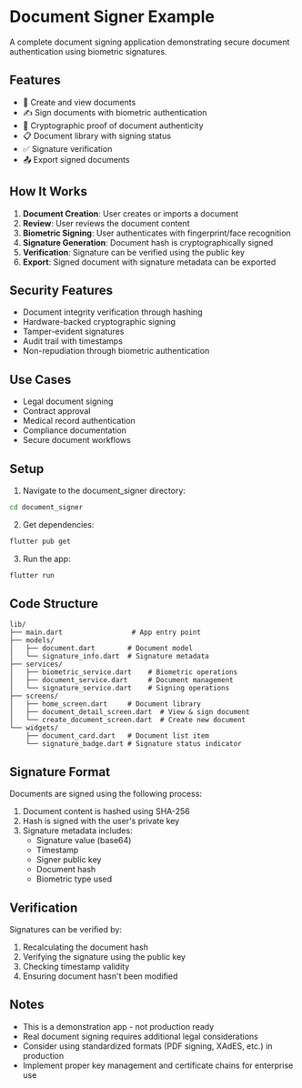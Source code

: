 # Document Signer Example

A complete document signing application demonstrating secure document authentication using biometric signatures.

## Features

- 📄 Create and view documents
- ✍️ Sign documents with biometric authentication
- 🔐 Cryptographic proof of document authenticity
- 📋 Document library with signing status
- ✅ Signature verification
- 📤 Export signed documents

## How It Works

1. **Document Creation**: User creates or imports a document
2. **Review**: User reviews the document content
3. **Biometric Signing**: User authenticates with fingerprint/face recognition
4. **Signature Generation**: Document hash is cryptographically signed
5. **Verification**: Signature can be verified using the public key
6. **Export**: Signed document with signature metadata can be exported

## Security Features

- Document integrity verification through hashing
- Hardware-backed cryptographic signing
- Tamper-evident signatures
- Audit trail with timestamps
- Non-repudiation through biometric authentication

## Use Cases

- Legal document signing
- Contract approval
- Medical record authentication
- Compliance documentation
- Secure document workflows

## Setup

1. Navigate to the document_signer directory:
```bash
cd document_signer
```

2. Get dependencies:
```bash
flutter pub get
```

3. Run the app:
```bash
flutter run
```

## Code Structure

```
lib/
├── main.dart                 # App entry point
├── models/
│   ├── document.dart        # Document model
│   └── signature_info.dart  # Signature metadata
├── services/
│   ├── biometric_service.dart    # Biometric operations
│   ├── document_service.dart     # Document management
│   └── signature_service.dart    # Signing operations
├── screens/
│   ├── home_screen.dart     # Document library
│   ├── document_detail_screen.dart  # View & sign document
│   └── create_document_screen.dart  # Create new document
└── widgets/
    ├── document_card.dart   # Document list item
    └── signature_badge.dart # Signature status indicator
```

## Signature Format

Documents are signed using the following process:
1. Document content is hashed using SHA-256
2. Hash is signed with the user's private key
3. Signature metadata includes:
   - Signature value (base64)
   - Timestamp
   - Signer public key
   - Document hash
   - Biometric type used

## Verification

Signatures can be verified by:
1. Recalculating the document hash
2. Verifying the signature using the public key
3. Checking timestamp validity
4. Ensuring document hasn't been modified

## Notes

- This is a demonstration app - not production ready
- Real document signing requires additional legal considerations
- Consider using standardized formats (PDF signing, XAdES, etc.) in production
- Implement proper key management and certificate chains for enterprise use

